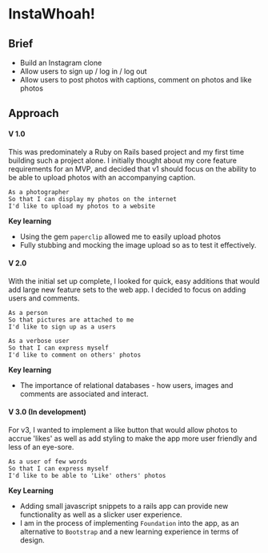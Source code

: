 InstaWhoah!
===================

Brief
-------
* Build an Instagram clone
* Allow users to sign up / log in / log out
* Allow users to post photos with captions, comment on photos and like photos

Approach
-----
#### V 1.0
This was predominately a Ruby on Rails based project and my first time building such a project alone. I initially thought about my core feature requirements for an MVP, and decided that v1 should focus on the ability to be able to upload photos with an accompanying caption.

```
As a photographer
So that I can display my photos on the internet
I'd like to upload my photos to a website
```

**Key learning**
* Using the gem `paperclip` allowed me to easily upload photos
* Fully stubbing and mocking the image upload so as to test it effectively.

#### V 2.0
With the initial set up complete, I looked for quick, easy additions that would add large new feature sets to the web app. I decided to focus on adding users and comments.

```
As a person
So that pictures are attached to me
I'd like to sign up as a users

As a verbose user
So that I can express myself
I'd like to comment on others' photos
```

**Key learning**
* The importance of relational databases - how users, images and comments are associated and interact.

#### V 3.0 (In development)
For v3, I wanted to implement a like button that would allow photos to accrue 'likes' as well as add styling to make the app more user friendly and less of an eye-sore.

```
As a user of few words
So that I can express myself
I'd like to be able to 'Like' others' photos
```

**Key Learning**
* Adding small javascript snippets to a rails app can provide new functionality as well as a slicker user experience.
* I am in the process of implementing `Foundation` into the app, as an alternative to `Bootstrap` and a new learning experience in terms of design.
